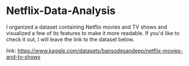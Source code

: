 # Netflix-Data-Analysis
I organized a dataset containing Netflix movies and TV shows and visualized a few of its features to make it more readable. If you'd like to check it out, I will leave the link to the dataset below.

link: https://www.kaggle.com/datasets/bansodesandeep/netflix-movies-and-tv-shows
